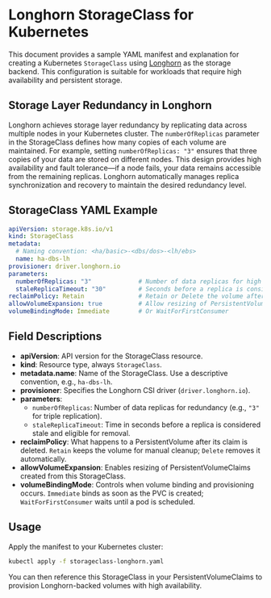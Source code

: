 # Longhorn StorageClass for Kubernetes

This document provides a sample YAML manifest and explanation for creating a Kubernetes `StorageClass` using [Longhorn](https://longhorn.io/) as the storage backend. This configuration is suitable for workloads that require high availability and persistent storage.

## Storage Layer Redundancy in Longhorn

Longhorn achieves storage layer redundancy by replicating data across multiple nodes in your Kubernetes cluster. The `numberOfReplicas` parameter in the StorageClass defines how many copies of each volume are maintained. For example, setting `numberOfReplicas: "3"` ensures that three copies of your data are stored on different nodes. This design provides high availability and fault tolerance—if a node fails, your data remains accessible from the remaining replicas. Longhorn automatically manages replica synchronization and recovery to maintain the desired redundancy level.

## StorageClass YAML Example

```yaml
apiVersion: storage.k8s.io/v1
kind: StorageClass
metadata:
  # Naming convention: <ha/basic>-<dbs/dos>-<lh/ebs>
  name: ha-dbs-lh
provisioner: driver.longhorn.io
parameters:
  numberOfReplicas: "3"             # Number of data replicas for high availability
  staleReplicaTimeout: "30"         # Seconds before a replica is considered stale
reclaimPolicy: Retain               # Retain or Delete the volume after PVC deletion
allowVolumeExpansion: true          # Allow resizing of PersistentVolumeClaims
volumeBindingMode: Immediate        # Or WaitForFirstConsumer
```

## Field Descriptions

- **apiVersion**: API version for the StorageClass resource.
- **kind**: Resource type, always `StorageClass`.
- **metadata.name**: Name of the StorageClass. Use a descriptive convention, e.g., `ha-dbs-lh`.
- **provisioner**: Specifies the Longhorn CSI driver (`driver.longhorn.io`).
- **parameters**:
  - `numberOfReplicas`: Number of data replicas for redundancy (e.g., `"3"` for triple replication).
  - `staleReplicaTimeout`: Time in seconds before a replica is considered stale and eligible for removal.
- **reclaimPolicy**: What happens to a PersistentVolume after its claim is deleted. `Retain` keeps the volume for manual cleanup; `Delete` removes it automatically.
- **allowVolumeExpansion**: Enables resizing of PersistentVolumeClaims created from this StorageClass.
- **volumeBindingMode**: Controls when volume binding and provisioning occurs. `Immediate` binds as soon as the PVC is created; `WaitForFirstConsumer` waits until a pod is scheduled.

## Usage

Apply the manifest to your Kubernetes cluster:

```sh
kubectl apply -f storageclass-longhorn.yaml
```

You can then reference this StorageClass in your PersistentVolumeClaims to provision Longhorn-backed volumes with high availability.
